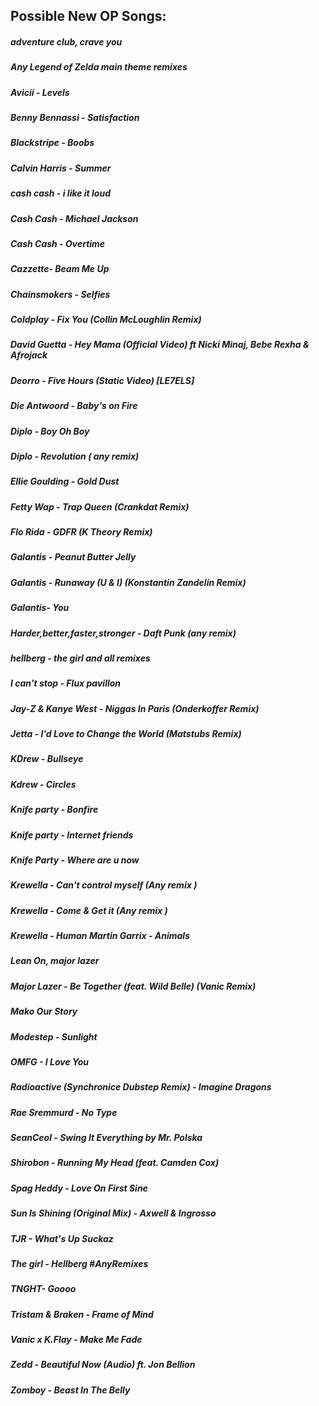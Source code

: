 ## Possible New OP Songs:

##### adventure club, crave you

##### Any Legend of Zelda main theme remixes

##### Avicii - Levels

##### Benny Bennassi - Satisfaction

##### Blackstripe - Boobs

##### Calvin Harris - Summer

##### cash cash - i like it loud

##### Cash Cash - Michael Jackson

##### Cash Cash - Overtime

##### Cazzette- Beam Me Up

##### Chainsmokers - Selfies

##### Coldplay - Fix You (Collin McLoughlin Remix)

##### David Guetta - Hey Mama (Official Video) ft Nicki Minaj, Bebe Rexha & Afrojack 

##### Deorro - Five Hours (Static Video) [LE7ELS] 

##### Die Antwoord - Baby's on Fire

##### Diplo - Boy Oh Boy

##### Diplo - Revolution ( any remix)

##### Ellie Goulding - Gold Dust

##### Fetty Wap - Trap Queen (Crankdat Remix)

##### Flo Rida - GDFR (K Theory Remix)

##### Galantis - Peanut Butter Jelly

##### Galantis - Runaway (U & I) (Konstantin Zandelin Remix)

##### Galantis- You

##### Harder,better,faster,stronger - Daft Punk (any remix)

##### hellberg - the girl and all remixes

##### I can't stop - Flux pavillon

##### Jay-Z & Kanye West - Niggas In Paris (Onderkoffer Remix)

##### Jetta - I'd Love to Change the World (Matstubs Remix)

##### KDrew - Bullseye

##### Kdrew - Circles

##### Knife party - Bonfire

##### Knife party - Internet friends

##### Knife Party - Where are u now

##### Krewella - Can't control myself (Any remix )

##### Krewella - Come & Get it (Any remix )

##### Krewella - Human Martin Garrix - Animals

##### Lean On, major lazer

##### Major Lazer - Be Together (feat. Wild Belle) (Vanic Remix) 

##### Mako Our Story

##### Modestep - Sunlight

##### OMFG - I Love You

##### Radioactive (Synchronice Dubstep Remix) - Imagine Dragons

##### Rae Sremmurd - No Type

##### SeanCeol - Swing It Everything by Mr. Polska

##### Shirobon - Running My Head (feat. Camden Cox)

##### Spag Heddy - Love On First Sine

##### Sun Is Shining (Original Mix) - Axwell & Ingrosso

##### TJR - What's Up Suckaz

##### The girl - Hellberg #AnyRemixes

##### TNGHT- Goooo

##### Tristam & Braken - Frame of Mind

##### Vanic x K.Flay - Make Me Fade

##### Zedd - Beautiful Now (Audio) ft. Jon Bellion

##### Zomboy - Beast In The Belly
